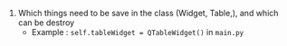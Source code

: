 1. Which things need to be save in the class (Widget, Table,), and which can be destroy
    - Example : `self.tableWidget = QTableWidget()` in `main.py`